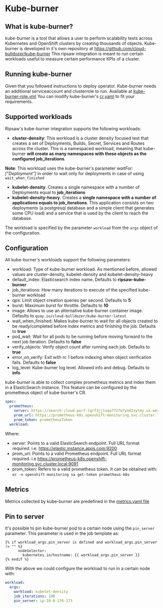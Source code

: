 # Kube-burner

## What is kube-burner?

kube-burner is a tool that allows a user to perform scalability tests across Kubernetes and OpenShift clusters by creating thousands of objects. Kube-burner is developed in it's own repository at https://github.com/cloud-bulldozer/kube-burner
This ripsaw integration is meant to run certain workloads useful to measure certain performance KPIs of a cluster.

## Running kube-burner

Given that you followed instructions to deploy operator. Kube-burner needs an additional serviceaccount and clusterrole to run. Available at [kube-burner-role.yml](../resources/kube-burner-role.yml)
You can modify kube-burner's [cr.yaml](../resources/crds/ripsaw_v1alpha1_kube-burner_cr.yaml) to fit your requirements.

## Supported workloads

Ripsaw's kube-burner integration supports the following workloads:

- **cluster-density**: This workload is a cluster density focused test that creates a set of Deployments, Builds, Secret, Services and Routes across the cluster. This is a namespaced workload, meaning that kube-burner **will create as many namespaces with these objects as the configured job_iterations**. 

**Note**: This workload uses the kube-burner's parameter _*waitFor: ["Deployment"]*_ in order to wait only for deployments in case of using `wait_when_finished`
- **kubelet-density**: Creates a single namespace with a number of Deployments equal to **job_iterations**
- **kubelet-density-heavy**. Creates a **single namespace with a number of applications equals to job_iterations**. This application consists on two deployments (a postgresql database and a simple client that generates some CPU load) and a service that is used by the client to reach the database.

The workload is specified by the parameter `workload` from the `args` object of the configuration.

## Configuration

All kube-burner's workloads support the following parameters:

- workload: Type of kube-burner workload. As mentioned before, allowed values are cluster-density, kubelet-density and kubelet-density-heavy
- default_index: Elasticsearch index name. Defaults to __ripsaw-kube-burner__
- job_iterations: How many iterations to execute of the specified kube-burner workload
- qps: Limit object creation queries per second. Defaults to __5__
- burst: Maximum burst for throttle. Defaults to __10__
- image: Allows to use an alternative kube-burner container image. Defaults to `quay.io/cloud-bulldozer/kube-burner:latest`
- wait_when_finished: Makes kube-burner to wait for all objects created to be ready/completed before index metrics and finishing the job. Defaults to __true__
- pod_wait: Wait for all pods to be running before moving forward to the next job iteration. Defaults to __false__
- verify_objects: Verify object count after running each job. Defaults to __true__
- error_on_verify: Exit with rc 1 before indexing when object verification fails. Defaults to __false__
- log_level: Kube-burner log level. Allowed info and debug. Defaults to __info__

kube-burner is able to collect complex prometheus metrics and index them in a ElasticSearch instance. This feature can be configured by the prometheus object of kube-burner's CR.

```yaml
spec:
  prometheus:
    server: https://search-cloud-perf-lqrf3jjtaqo7727m7ynd2xyt4y.us-west-2.es.amazonaws.com:443
    prom_url: https://prometheus-k8s.openshift-monitoring.svc.cluster.local:9091
    prom_token: prometheusToken
  workload:
```

Where:
- server: Points to a valid ElasticSearch endpoint. Full URL format required. i.e. https://elastic.instance.apps.com:9200
- prom_url: Points to a valid Prometheus endpoint. Full URL format required. i.e https://prometheus-k8s.openshift-monitoring.svc.cluster.local:9091
- prom_token: Refers to a valid prometheus token. It can be obtained with: `oc -n openshift-monitoring sa get-token prometheus-k8s`

## Metrics

Metrics collected by kube-burner are predefined in the [metrics.yaml file](../roles/kube-burner/files/metrics.yaml)

## Pin to server

It's possible to pin kube-burner pod to a certain node using the `pin_server` parameter. This parameter is used in the job template as:

```jinja
{% if workload_args.pin_server is defined and workload_args.pin_server != "" %}
      nodeSelector:
        kubernetes.io/hostname: {{ workload_args.pin_server }}
{% endif %}
```

With the above we could configure the workload to run in a certain node with:
```yaml
workload:
  args:
    workload: kubelet-density
    job_iterations: 100
    pin_server: ip-10-0-176-173
```

